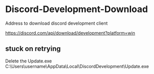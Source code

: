 # Discord-Development-Download
Address to download discord development client

https://discord.com/api/download/development?platform=win

## stuck on retrying
Delete the Update.exe
C:\Users\username\AppData\Local\DiscordDevelopment\Update.exe

